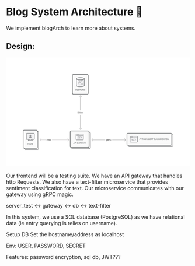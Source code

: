 # Blog System Architecture 💬
We implement blogArch to learn more about systems.

## Design:
![Design IMG](/assets/blogDesign.jpg)


Our frontend will be a testing suite. We have an API gateway that handles http Requests. We also have a text-filter microservice that provides sentiment classification for text. Our microservice communicates with our gateway using gRPC magic.

server_test <-> gateway <-> db
                        <-> text-filter


In this system, we use a SQL database (PostgreSQL) as we have relational data (ie entry querying is relies on username).

Setup DB
Set the hostname/address as localhost

Env: USER, PASSWORD, SECRET


Features: password encryption, sql db, JWT???